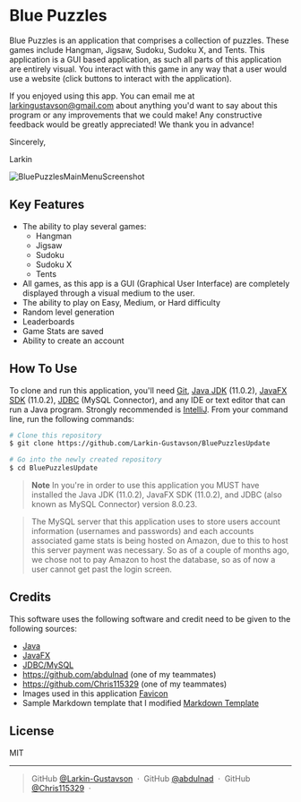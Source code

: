 # Blue Puzzles

Blue Puzzles is an application that comprises a collection of puzzles.
These games include Hangman, Jigsaw, Sudoku, Sudoku X, and Tents.
This application is a GUI based application,
as such all parts of this application are entirely visual.
You interact with this game in any way that a user would use a website
(click buttons to interact with the application).

If you enjoyed using this app.
You can email me at <larkingustavson@gmail.com>
about anything you'd want to say about this program
or any improvements that we could make!
Any constructive feedback would be greatly appreciated!
We thank you in advance!

Sincerely,

Larkin

![BluePuzzlesMainMenuScreenshot](https://user-images.githubusercontent.com/70110395/190716727-3bfc4394-9b9e-4598-a10e-1c25c763fa79.png)

## Key Features

* The ability to play several games:
    - Hangman
    - Jigsaw
    - Sudoku
    - Sudoku X
    - Tents
* All games, as this app is a GUI (Graphical User Interface) are completely displayed through a visual medium to the user.
* The ability to play on Easy, Medium, or Hard difficulty
* Random level generation
* Leaderboards
* Game Stats are saved
* Ability to create an account

## How To Use

To clone and run this application, you'll need [Git](https://git-scm.com),
[Java JDK](https://www.oracle.com/java/technologies/javase/jdk11-archive-downloads.html) (11.0.2),
[JavaFX SDK](https://gluonhq.com/products/javafx/) (11.0.2),
[JDBC](https://dev.mysql.com/downloads/connector/j/) (MySQL Connector),
and any IDE or text editor that can run a Java program. Strongly recommended
is [IntelliJ](https://www.jetbrains.com/idea/). From your command line, run the following commands:

```bash
# Clone this repository
$ git clone https://github.com/Larkin-Gustavson/BluePuzzlesUpdate

# Go into the newly created repository
$ cd BluePuzzlesUpdate
```

> **Note**
> In you're in order to use this application you MUST have installed the Java JDK (11.0.2), JavaFX SDK (11.0.2), and
> JDBC (also known as MySQL Connector) version 8.0.23.

> The MySQL server that this application uses to store users account information (usernames and passwords) and each
> accounts associated game stats is being hosted on Amazon, due to this to host this server payment was necessary. So as
> of a couple of months ago, we chose not to pay Amazon to host the database, so as of now a user cannot get past the
> login screen.

## Credits

This software uses the following software and credit need to be given to the following sources:

- [Java](https://www.oracle.com/java/technologies/javase/jdk11-archive-downloads.html)
- [JavaFX](https://gluonhq.com/products/javafx/)
- [JDBC/MySQL](https://dev.mysql.com/downloads/connector/j/)
- https://github.com/abdulnad (one of my teammates)
- https://github.com/Chris115329 (one of my teammates)
- Images used in this application [Favicon](https://www.psdgraphics.com/file/puzzle-piece.jpg)
- Sample Markdown template that I
  modified [Markdown Template](https://github.com/amitmerchant1990/electron-markdownify#readme)

## License

MIT

---

> GitHub [@Larkin-Gustavson](https://github.com/Larkin-Gustavson) &nbsp;&middot;&nbsp;
> GitHub [@abdulnad](https://github.com/abdulnad) &nbsp;&middot;&nbsp;
> GitHub [@Chris115329](https://github.com/Chris115329) &nbsp;&middot;&nbsp;
